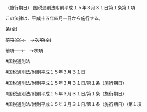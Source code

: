 （施行期日）
国税通則法附則平成１５年３月３１日第１条第１項

この法律は、平成十五年四月一日から施行する。

[条(全)](国税通則法＿＿＿＿附則平成１５年３月３１日第１条_.md)

~~前項(全)←~~　~~→次項(全)~~

~~前項 　 ←~~　~~→次項~~



#国税通則法

#国税通則法/附則平成１５年３月３１日

#国税通則法/附則平成１５年３月３１日/第１条（施行期日）

#国税通則法/附則平成１５年３月３１日/第１条（施行期日）

#国税通則法/附則平成１５年３月３１日/第１条（施行期日）/第１項

